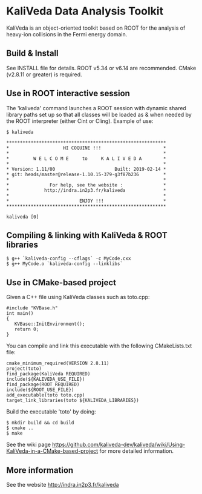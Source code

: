 # KaliVeda Data Analysis Toolkit

KaliVeda is an object-oriented toolkit based on ROOT for the analysis of heavy-ion collisions in the Fermi energy domain.

## Build & Install

See INSTALL file for details. ROOT v5.34 or v6.14 are recommended. CMake (v2.8.11 or greater) is required.

## Use in ROOT interactive session

The 'kaliveda' command launches a ROOT session with dynamic shared library paths set up so that all classes will be loaded as & when needed by the ROOT interpreter (either Cint or Cling). Example of use:

    $ kaliveda
    
    ***********************************************************
    *                    HI COQUINE !!!                       *
    *                                                         *
    *         W E L C O M E     to     K A L I V E D A        *
    *                                                         *
    * Version: 1.11/00                      Built: 2019-02-14 *
    * git: heads/master@release-1.10.15-379-g3f87b236         *
    *                                                         *
    *               For help, see the website :               *
    *             http://indra.in2p3.fr/kaliveda              *
    *                                                         *
    *                          ENJOY !!!                      *
    ***********************************************************

    kaliveda [0] 

## Compiling & linking with KaliVeda & ROOT libraries

    $ g++ `kaliveda-config --cflags` -c MyCode.cxx
    $ g++ MyCode.o `kaliveda-config --linklibs` 

## Use in CMake-based project

Given a C++ file using KaliVeda classes such as toto.cpp:

    #include "KVBase.h"
    int main()
    {
       KVBase::InitEnvironment();
       return 0;
    }

You can compile and link this executable with the following CMakeLists.txt file:

    cmake_minimum_required(VERSION 2.8.11)
    project(toto)
    find_package(KaliVeda REQUIRED)
    include(${KALIVEDA_USE_FILE})
    find_package(ROOT REQUIRED)
    include(${ROOT_USE_FILE})
    add_executable(toto toto.cpp)
    target_link_libraries(toto ${KALIVEDA_LIBRARIES})

Build the executable 'toto' by doing:

    $ mkdir build && cd build
    $ cmake ..
    $ make

See the wiki page https://github.com/kaliveda-dev/kaliveda/wiki/Using-KaliVeda-in-a-CMake-based-project for more detailed information.

## More information

See the website http://indra.in2p3.fr/kaliveda


